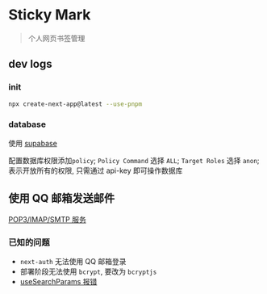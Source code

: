 # Sticky Mark

> 个人网页书签管理

## dev logs

### init

```bash
npx create-next-app@latest --use-pnpm
```

### database

使用 [supabase](https://supabase.com/docs)

配置数据库权限添加`policy`; `Policy Command` 选择 `ALL`; `Target Roles` 选择 `anon`; 表示开放所有的权限, 只需通过 api-key 即可操作数据库

## 使用 QQ 邮箱发送邮件

[POP3/IMAP/SMTP 服务](https://wx.mail.qq.com/list/readtemplate?name=app_intro.html#/agreement/authorizationCode)

### 已知的问题

- `next-auth` 无法使用 QQ 邮箱登录
- 部署阶段无法使用 `bcrypt`, 要改为 `bcryptjs`
- [useSearchParams 报错](https://nextjs.org/docs/messages/missing-suspense-with-csr-bailout)
